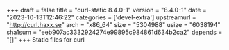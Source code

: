 +++
draft = false
title = "curl-static 8.4.0-1"
version = "8.4.0-1"
date = "2023-10-13T12:46:22"
categories = ['devel-extra']
upstreamurl = "http://curl.haxx.se"
arch = "x86_64"
size = "5304988"
usize = "6038194"
sha1sum = "eeb907ac3332924274e99895c984861d634b2ca2"
depends = "[]"
+++
Static files for curl